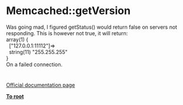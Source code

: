 # Memcached::getVersion




<div class="phpcode"><span class="html">
Was going mad, I figured getStatus() would return false on servers not responding. This is however not true, it will return:<br>array(1) {<br>&#xA0; [&quot;127.0.0.1:11112&quot;]=&gt;<br>&#xA0; string(11) &quot;255.255.255&quot;<br>}<br>On a failed connection.</span>
</div>
  

#

[Official documentation page](https://www.php.net/manual/en/memcached.getversion.php)

**[To root](/README.md)**